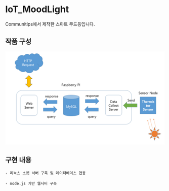 # IoT_MoodLight

Communitips에서 제작한 스마트 무드등입니다.

## 작품 구성

![MoodLight_SensorNode](./0_1_img/SensorNode.PNG)

## 구현 내용

	- 리눅스 소켓 서버 구축 및 데이터베이스 연동

	- node.js 기반 웹서버 구축
